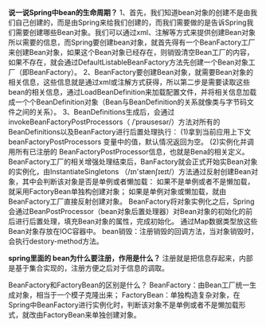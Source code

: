 **说一说Spring中bean的生命周期？**
1、首先，我们知道bean对象的创建不是由我们自己创建的，而是由Spring来给我们创建的，而我们需要做的是告诉Spring我们需要创建哪些Bean对象。我们可以通过xml、注解等方式来提供创建Bean对象所以需要的信息，而Spring要创建bean对象，就首先得有一个BeanFactory工厂来创建Bean对象，如果这个Bean对象已经存在，则销毁清空Bean工厂的内容，如果不存在，就会通过DefaultListableBeanFactory方法先创建一个Bean对象工厂（即BeanFactory）。
2、BeanFactory要创建Bean对象，就需要Bean对象的相关信息，这些信息就是通过xml或注解方式获得，所以第二步是需要读取这些bean的相关信息，通过LoadBeanDefinition来加载配置文件，并将相关信息加载成一个个BeanDefinition对象（Bean与BeanDefinition的关系就像类与字节码文件之间的关系）。
3、BeanDefinitions生成后，会通过invokeBeanFactoryPostProcessors（ /ˈprəʊsesər/）方法对所有的BeanDefinitions以及BeanFactory进行后置处理执行：
(1)拿到当前应用上下文 beanFactoryPostProcessors 变量中的值，默认情况返回为空。
(2)实例化并调用所有已注册的 BeanFactoryPostProcessor信息，也就是Bena的相关定义。
BeanFactory工厂的相关增强处理结束后，BanFactory就会正式开始实Bean对象的实例化，由InstantiateSingletons （/ɪn'stænʃɪeɪt/）方法通过反射创建Bean对象，其中会判断该对象是否是单例或者懒加载：
如果不是单例或者不是懒加载，就采用FactoryBean单独构创建对象；
如果是单例对象或懒加载，就由BeanFactory工厂直接反射创建对象。
BeanFactory将对象实例化之后，Spring会通过BeanPostProcessor（bean对象后置处理器）对Bean对象的初始化的前后进行后置处理，填充Bean对象的属性，完成初始化。
通过Map数据类型放这些Bean对象存放在IOC容器中。
bean销毁：注册销毁的回调方法，当对象销毁时，会执行destory-method方法。

**spring里面的 bean为什么要注册，作用是什么？**
注册就是把信息存起来，内部是基于集合实现的，注册方便之后对于信息的调取。

BeanFactory和FactoryBean的区别是什么？
BeanFactory：由Bean工厂统一生成对象，相当于一个模子克隆出来；
FactoryBean：单独构造复杂对象，在Spring中BeanFactory进行实例化时，判断该对象不是单例或者不是懒加载形式，就改由FactoryBean来单独创建对象。


